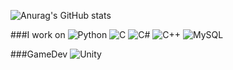 ![Anurag's GitHub stats](https://github-readme-stats.vercel.app/api?username=g0dm0d&show_icons=true&theme=discord_old_blurple)

###I work on
![Python](https://img.shields.io/badge/python-3670A0?style=for-the-badge&logo=python&logoColor=ffdd54)
![C](https://img.shields.io/badge/c-%2300599C.svg?style=for-the-badge&logo=c&logoColor=white)
![C#](https://img.shields.io/badge/c%23-%23239120.svg?style=for-the-badge&logo=c-sharp&logoColor=white)
![C++](https://img.shields.io/badge/c++-%2300599C.svg?style=for-the-badge&logo=c%2B%2B&logoColor=white)
![MySQL](https://img.shields.io/badge/mysql-%2300f.svg?style=for-the-badge&logo=mysql&logoColor=white)

###GameDev
![Unity](https://img.shields.io/badge/unity-%23000000.svg?style=for-the-badge&logo=unity&logoColor=white)

